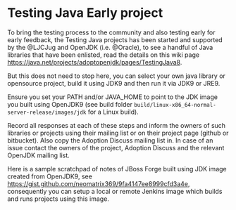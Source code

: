 # Testing Java Early project

To bring the testing process to the community and also testing early for early feedback, the Testing Java projects has been started and supported by the @LJCJug and OpenJDK (i.e. @Oracle), to see a handful of Java libraries that have been enlisted, read the details on this wiki page https://java.net/projects/adoptopenjdk/pages/TestingJava8.

But this does not need to stop here, you can select your own java library or opensource project, build it using JDK9 and then run it via JDK9 or JRE9.

Ensure you set your PATH and/or JAVA_HOME to point to the JDK image you built using OpenJDK9 (see build folder ```build/linux-x86_64-normal-server-release/images/jdk``` for a Linux build).

Record all responses at each of these steps and inform the owners of such libraries or projects using their mailing list or on their project page (github or bitbucket). Also copy the Adoption Discuss mailing list in. In case of an issue contact the owners of the project, Adoption Discuss and the relevant OpenJDK mailing list.

Here is a sample scratchpad of notes of JBoss Forge built using JDK image created from OpenJDK9, see https://gist.github.com/neomatrix369/9fa4147ee8999cfd3a4e, consequently you can setup a local or remote Jenkins image which builds and runs projects using this image.